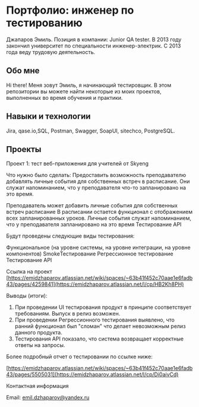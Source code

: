 # Портфолио: инженер по тестированию
Джапаров Эмиль. Позиция в компании: Junior QA tester.
В 2013 году закончил университет по специальности инженер-электрик. С 2013 года веду трудовую деятельность.

## Обо мне 
Hi there! Меня зовут Эмиль, я начинающий тестировщик.
В этом репозитории вы можете найти некоторые из моих проектов, выполненных во время обучения и практики.

## Навыки и технологии
Jira, qase.io,SQL, Postman, Swagger, SoapUI, sitechco, PostgreSQL.


## Проекты
Проект 1: тест веб-приложения для учителей от Skyeng

Что нужно было сделать:
Предоставить возможность преподавателю добавлять личные события для собственных встреч в расписание. 
Они служат напоминанием, что у преподавателя что-то запланировано на это время.

Преподаватель может добавить личные события для собственных встреч расписание
В расписании остается функционал с отображением всех запланированных уроков.
Личные события служат напоминанием, что у преподавателя запланировано на это время
Тестирование API


Будут проведены следующие виды тестирования:

Функциональное (на уровне системы, на уровне интеграции, на уровне компонентов)
SmokeТестирование
Регрессионное тестирование
Тестирование API

Ссылка на проект [https://emidzhaparov.atlassian.net/wiki/spaces/~63b41f452c70aae1e6fadb43/pages/4259841](https://emidzhaparov.atlassian.net/l/cp/HB2Kh8PH)


Выводы (итоги):
1. При проведении UI тестирования продукт в принципе соответствует требованиям. Выпуск в релиз возможен.
2. При проведении Регрессионного тестирования выявлено, что ранний функционал был "сломан" что делает невозможным релиз данного продукта.
3. Тестирования API показало, что система возвращает корректные ответы на запросы. 

Более подробный отчет о тестировании по ссылке ниже:

[https://emidzhaparov.atlassian.net/wiki/spaces/~63b41f452c70aae1e6fadb43/pages/5505031](https://emidzhaparov.atlassian.net/l/cp/Di0aivCd)



Контактная информация

Email: emil.dzhaparov@yandex.ru

